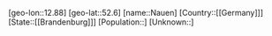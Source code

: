 ﻿---
location: [52.6,12.88]
type: City
tags:
- geo/City


SpocWebEntityId: 32747
isDeleted: false
confidential: public

---
[geo-lon::12.88]
[geo-lat::52.6]
[name::Nauen]
[Country::[[Germany]]]
[State::[[Brandenburg]]]
[Population::]
[Unknown::]

